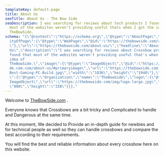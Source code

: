 ```yaml
---
templateKey: default-page
title: About Us
seoTitle: About Us - The Bow Side
seoDescription: I was searching for reviews about tech products I found that
  most of the websites weren't providing useful thats when I got the idea of
  TheBowSide.
schema: "{\"@context\":\"https://schema.org\",\"@type\":\"AboutPage\",\"mainEnt\
  ityOfPage\":{\"@type\":\"WebPage\",\"@id\":\"https://thebowside.com/about-us/\
  \"},\"url\":\"https://thebowside.com/about-us/\",\"headline\":\"About
  Us\",\"description\":\"I was searching for reviews about Crossbow products I
  found that most of the websites weren't providing useful that's when I got the
  idea of
  TheBowSide.\",\"image\":{\"@type\":\"ImageObject\",\"@id\":\"https://thebowsi\
  de.com.com/about-us/#primaryimage\",\"url\":\"https://thebowside.com.com/img/\
  Best-Gaming-PC-Build.jpg\",\"width\":\"1836\",\"height\":\"1948\"},\"publisher\
  \":{\"@type\":\"Organization\",\"name\":\"TheBowSide\",\"logo\":{\"@type\":\"\
  ImageObject\",\"url\":\"https://thebowside.com/img/logo-large.jpg\",\"width\":\
  \"800\",\"height\":\"258\"}}},"
---
```

Welcome to [TheBowSide.com](https://thevbowside.com) .

Everyone knows that Crossbows are a bit tricky and Complicated to handle and Dangerous at the same time.

At this moment, We decided to Provide an in-depth guide for newbies and for technical people as well so they can handle crossbows and compare the best according to their requirements.

You will find the best and reliable information about every crossbow here on this website.